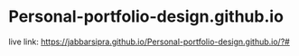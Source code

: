 # Personal-portfolio-design.github.io

live link: https://jabbarsipra.github.io/Personal-portfolio-design.github.io/?#
